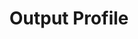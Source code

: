 ---
layout: default
title: Output Profile
nav_order: 5
description: "Oven Media Engine Go SDK Official Documentation"
permalink: /output-profile
last_modified_date: 2023-02-06T10:00:00+0000
---